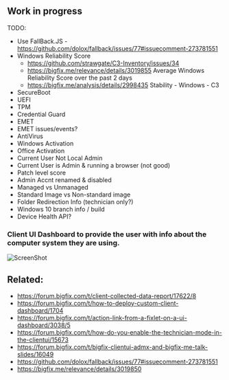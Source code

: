 ## Work in progress

TODO: 
- Use FallBack.JS - https://github.com/dolox/fallback/issues/77#issuecomment-273781551
- Windows Reliability Score
  - https://github.com/strawgate/C3-Inventory/issues/34
  - https://bigfix.me/relevance/details/3019855 Average Windows Reliability Score over the past 2 days
  - https://bigfix.me/analysis/details/2998435 Stability - Windows - C3
- SecureBoot
- UEFI
- TPM
- Credential Guard
- EMET
- EMET issues/events?
- AntiVirus
- Windows Activation
- Office Activation
- Current User Not Local Admin
- Current User is Admin & running a browser (not good)
- Patch level score
- Admin Accnt renamed & disabled
- Managed vs Unmanaged
- Standard Image vs Non-standard image
- Folder Redirection Info (technician only?)
- Windows 10 branch info / build
- Device Health API?

### Client UI Dashboard to provide the user with info about the computer system they are using.

![ScreenShot](http://jgstew.github.io/images/BigFix_ClientUI_Dashboard_Info_WorkInProgress.PNG)

## Related:

- https://forum.bigfix.com/t/client-collected-data-report/17622/8
- https://forum.bigfix.com/t/how-to-deploy-custom-client-dashboard/1704
- https://forum.bigfix.com/t/action-link-from-a-fixlet-on-a-ui-dashboard/3038/5
- https://forum.bigfix.com/t/how-do-you-enable-the-technician-mode-in-the-clientui/15673
- https://forum.bigfix.com/t/bigfix-clientui-admx-and-bigfix-me-talk-slides/16049
- https://github.com/dolox/fallback/issues/77#issuecomment-273781551
- https://bigfix.me/relevance/details/3019850
